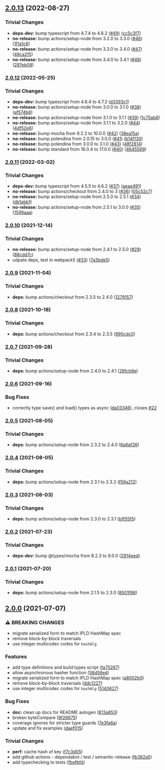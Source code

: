 ## [2.0.13](https://github.com/rvagg/iamap/compare/v2.0.12...v2.0.13) (2022-08-27)


### Trivial Changes

* **deps-dev:** bump typescript from 4.7.4 to 4.8.2 ([#49](https://github.com/rvagg/iamap/issues/49)) ([cc5c3f7](https://github.com/rvagg/iamap/commit/cc5c3f77bfdf12ccf5e251374ddd9efbaf80ba10))
* **no-release:** bump actions/setup-node from 3.2.0 to 3.3.0 ([#46](https://github.com/rvagg/iamap/issues/46)) ([1f1a1c6](https://github.com/rvagg/iamap/commit/1f1a1c67977bc568be79cfcec4654f150a476afb))
* **no-release:** bump actions/setup-node from 3.3.0 to 3.4.0 ([#47](https://github.com/rvagg/iamap/issues/47)) ([48ca2f5](https://github.com/rvagg/iamap/commit/48ca2f5d0f9e19d535d906b6750371f3c81a3a20))
* **no-release:** bump actions/setup-node from 3.4.0 to 3.4.1 ([#48](https://github.com/rvagg/iamap/issues/48)) ([297eb08](https://github.com/rvagg/iamap/commit/297eb0804369f114b45352ecb48ba592eb2d29f1))

### [2.0.12](https://github.com/rvagg/iamap/compare/v2.0.11...v2.0.12) (2022-05-25)


### Trivial Changes

* **deps-dev:** bump typescript from 4.6.4 to 4.7.2 ([d3393c1](https://github.com/rvagg/iamap/commit/d3393c14b98403560cf5476a34f6852138104941))
* **no-release:** bump actions/setup-node from 3.0.0 to 3.1.0 ([#38](https://github.com/rvagg/iamap/issues/38)) ([af574b6](https://github.com/rvagg/iamap/commit/af574b6a5c464560a52fd0f7653b075b44bdb639))
* **no-release:** bump actions/setup-node from 3.1.0 to 3.1.1 ([#39](https://github.com/rvagg/iamap/issues/39)) ([1c75ab8](https://github.com/rvagg/iamap/commit/1c75ab80ceb7af55b80cbbb6d47df9e469d61fda))
* **no-release:** bump actions/setup-node from 3.1.1 to 3.2.0 ([#44](https://github.com/rvagg/iamap/issues/44)) ([4df52e6](https://github.com/rvagg/iamap/commit/4df52e6df5815445157beaefefeece8eb815f9e9))
* **no-release:** bump mocha from 9.2.2 to 10.0.0 ([#42](https://github.com/rvagg/iamap/issues/42)) ([38ea15a](https://github.com/rvagg/iamap/commit/38ea15a73ff054be9743e8cd9e7ebb1951abe8ed))
* **no-release:** bump polendina from 2.0.15 to 3.0.0 ([#41](https://github.com/rvagg/iamap/issues/41)) ([b14f130](https://github.com/rvagg/iamap/commit/b14f130c832fa2d4010affd08b47b1521997ab8f))
* **no-release:** bump polendina from 3.0.0 to 3.1.0 ([#43](https://github.com/rvagg/iamap/issues/43)) ([48f2814](https://github.com/rvagg/iamap/commit/48f2814dc51fcda74f7bdf5da0e75acb319ffbaa))
* **no-release:** bump standard from 16.0.4 to 17.0.0 ([#40](https://github.com/rvagg/iamap/issues/40)) ([4645569](https://github.com/rvagg/iamap/commit/4645569eb7ea1572f42302142963911fbb3509ac))

### [2.0.11](https://github.com/rvagg/iamap/compare/v2.0.10...v2.0.11) (2022-03-02)


### Trivial Changes

* **deps-dev:** bump typescript from 4.5.5 to 4.6.2 ([#37](https://github.com/rvagg/iamap/issues/37)) ([aeae491](https://github.com/rvagg/iamap/commit/aeae49162d02bd631ad7b31de53d3b19fa7d7cd0))
* **no-release:** bump actions/checkout from 2.4.0 to 3 ([#36](https://github.com/rvagg/iamap/issues/36)) ([05c52c7](https://github.com/rvagg/iamap/commit/05c52c7baba29a90316eb16c076dc89485b3c9b0))
* **no-release:** bump actions/setup-node from 2.5.0 to 2.5.1 ([#34](https://github.com/rvagg/iamap/issues/34)) ([db1abb1](https://github.com/rvagg/iamap/commit/db1abb1685f3f7c37ed761b0a6e5e658ce5eae1e))
* **no-release:** bump actions/setup-node from 2.5.1 to 3.0.0 ([#35](https://github.com/rvagg/iamap/issues/35)) ([1599aaa](https://github.com/rvagg/iamap/commit/1599aaa962556237af30cecc8e384a646d3c3e6d))

### [2.0.10](https://github.com/rvagg/iamap/compare/v2.0.9...v2.0.10) (2021-12-14)


### Trivial Changes

* **no-release:** bump actions/setup-node from 2.4.1 to 2.5.0 ([#29](https://github.com/rvagg/iamap/issues/29)) ([88cdd7c](https://github.com/rvagg/iamap/commit/88cdd7ca6d906da8a54a34ff1c28b0b64d42cb51))
* udpate deps, test in webpack5 ([#33](https://github.com/rvagg/iamap/issues/33)) ([7a3bde5](https://github.com/rvagg/iamap/commit/7a3bde5745ce5635507d4b452a8da4f8af1f3cef))

### [2.0.9](https://github.com/rvagg/iamap/compare/v2.0.8...v2.0.9) (2021-11-04)


### Trivial Changes

* **deps:** bump actions/checkout from 2.3.5 to 2.4.0 ([1279157](https://github.com/rvagg/iamap/commit/1279157b9124efc846e721a64213e348d3de1ecf))

### [2.0.8](https://github.com/rvagg/iamap/compare/v2.0.7...v2.0.8) (2021-10-18)


### Trivial Changes

* **deps:** bump actions/checkout from 2.3.4 to 2.3.5 ([990cdc0](https://github.com/rvagg/iamap/commit/990cdc0a0140a894be67c8228ccbcb3764680879))

### [2.0.7](https://github.com/rvagg/iamap/compare/v2.0.6...v2.0.7) (2021-09-28)


### Trivial Changes

* **deps:** bump actions/setup-node from 2.4.0 to 2.4.1 ([28fcb9e](https://github.com/rvagg/iamap/commit/28fcb9e172516375aa8cbe477b8774a8cc96e067))

### [2.0.6](https://github.com/rvagg/iamap/compare/v2.0.5...v2.0.6) (2021-09-16)


### Bug Fixes

* correctly type save() and load() types as async ([da03346](https://github.com/rvagg/iamap/commit/da03346cb419143f81eeead536f82536c8f5580f)), closes [#22](https://github.com/rvagg/iamap/issues/22)

### [2.0.5](https://github.com/rvagg/iamap/compare/v2.0.4...v2.0.5) (2021-08-05)


### Trivial Changes

* **deps:** bump actions/setup-node from 2.3.2 to 2.4.0 ([6a6af26](https://github.com/rvagg/iamap/commit/6a6af26df9e2af157cedb47c4a8492c83fc84f9e))

### [2.0.4](https://github.com/rvagg/iamap/compare/v2.0.3...v2.0.4) (2021-08-05)


### Trivial Changes

* **deps:** bump actions/setup-node from 2.3.1 to 2.3.2 ([f59a212](https://github.com/rvagg/iamap/commit/f59a2125d6de575b51b1c7e2a6673a8646891eb1))

### [2.0.3](https://github.com/rvagg/iamap/compare/v2.0.2...v2.0.3) (2021-08-03)


### Trivial Changes

* **deps:** bump actions/setup-node from 2.3.0 to 2.3.1 ([b1f55f5](https://github.com/rvagg/iamap/commit/b1f55f5f58a81c73e53bc30aa377b459f222a1a2))

### [2.0.2](https://github.com/rvagg/iamap/compare/v2.0.1...v2.0.2) (2021-07-23)


### Trivial Changes

* **deps-dev:** bump @types/mocha from 8.2.3 to 9.0.0 ([2914eed](https://github.com/rvagg/iamap/commit/2914eededad1846e66f6e5feb743b00258708783))

### [2.0.1](https://github.com/rvagg/iamap/compare/v2.0.0...v2.0.1) (2021-07-20)


### Trivial Changes

* **deps:** bump actions/setup-node from 2.1.5 to 2.3.0 ([8501f98](https://github.com/rvagg/iamap/commit/8501f9876f5f1dce18374ff942f8cf9fedc6e5fe))

## [2.0.0](https://github.com/rvagg/iamap/compare/v1.0.0...v2.0.0) (2021-07-07)


### ⚠ BREAKING CHANGES

* migrate serialized form to match IPLD HashMap spec
* remove block-by-block traversals
* use integer multicodec codes for `hashAlg`

### Features

* add type definitions and build:types script ([fa75267](https://github.com/rvagg/iamap/commit/fa75267533077b22aecf595597ceda7dd864c609))
* allow asynchronous hasher function ([58d58ed](https://github.com/rvagg/iamap/commit/58d58edb2f9588ca21d025f2927f3fc6fe091dc9))
* migrate serialized form to match IPLD HashMap spec ([a8002b0](https://github.com/rvagg/iamap/commit/a8002b0ae95758993897ef3d78cb59e72221a7ff))
* remove block-by-block traversals ([ddc1227](https://github.com/rvagg/iamap/commit/ddc1227225a33a015cdc0bcdb8ca363ca6b5eb9b))
* use integer multicodec codes for `hashAlg` ([5140627](https://github.com/rvagg/iamap/commit/51406275bdeacccc900b2aae59f79bb6818df24d))


### Bug Fixes

* **doc:** clean up docs for README autogen ([813a853](https://github.com/rvagg/iamap/commit/813a853016ad6355ed19763ee5376a14514a38ed))
* broken byteCompare ([8f26675](https://github.com/rvagg/iamap/commit/8f266750f41e87d54933721f5c79eb0f20466041))
* coverage ignores for stricter type guards ([7e3fa6a](https://github.com/rvagg/iamap/commit/7e3fa6a3fd05330f3c7d7f87b13caaf9c9002a51))
* update and fix examples ([daef015](https://github.com/rvagg/iamap/commit/daef015533314246a8cfa658dc49718900404c08))


### Trivial Changes

* **perf:** cache hash of key ([f7c3d05](https://github.com/rvagg/iamap/commit/f7c3d05af2c43912e368b76b0ef073146de813fa))
* add github actions - dependabot / test / semantic-release ([fb382a5](https://github.com/rvagg/iamap/commit/fb382a5de23108fa3b916b669b3f73868412aeda))
* add typechecking to tests ([fbefbfd](https://github.com/rvagg/iamap/commit/fbefbfdf65f615231d9558572a733c1300ce3b7b))
